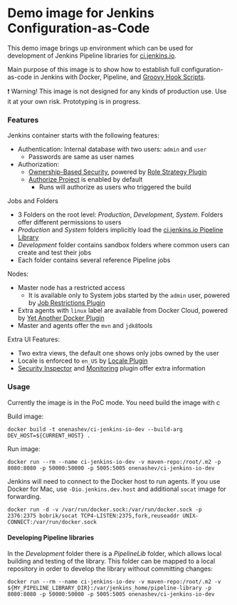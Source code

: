 Demo image for Jenkins Configuration-as-Code
===

This demo image brings up environment which can be used for development of Jenkins Pipeline libraries for [ci.jenkins.io](https://ci.jenkins.io).

Main purpose of this image is to show how to establish full configuration-as-code in Jenkins with Docker, Pipeline, and 
[Groovy Hook Scripts](https://wiki.jenkins.io/display/JENKINS/Groovy+Hook+Script).

:exclamation: Warning! This image is not designed for any kinds of production use.
Use it at your own risk.
Prototyping is in progress.

### Features

Jenkins container starts with the following features:

* Authentication: Internal database with two users: `admin` and `user`
  * Passwords are same as user names
* Authorization: 
  * [Ownership-Based Security](https://github.com/jenkinsci/ownership-plugin/blob/master/doc/OwnershipBasedSecurity.md), powered by [Role Strategy Plugin](https://plugins.jenkins.io/role-strategy)
  * [Authorize Project](https://plugins.jenkins.io/authorize-project) is enabled by default
    * Runs will authorize as users who triggered the build

Jobs and Folders

* 3 Folders on the root level: _Production_, _Development_, _System_. Folders offer different permissions to users
* _Production_ and _System_ folders implicitly load the [ci.jenkins.io Pipeline Library](https://github.com/jenkins-infra/pipeline-library.git) 
* _Development_ folder contains sandbox folders where common users can create and test their jobs
* Each folder contains several reference Pipeline jobs

Nodes: 
* Master node has a restricted access 
  * It is available only to System jobs started by the `admin` user, powered by [Job Restrictions Plugin](https://plugins.jenkins.io/job-restrictions)
* Extra agents with `linux` label are available from Docker Cloud, powered by [Yet Another Docker Plugin](https://plugins.jenkins.io/yet-another-docker-plugin)
* Master and agents offer the `mvn` and `jdk8`tools

Extra UI Features:
* Two extra views, the default one shows only jobs owned by the user
* Locale is enforced to `en_US` by [Locale Plugin](https://plugins.jenkins.io/locale)
* [Security Inspector](https://plugins.jenkins.io/security-inspector) and [Monitoring](https://plugins.jenkins.io/monitoring) plugin offer extra information

### Usage

Currently the image is in the PoC mode. 
You need build the image with c

Build image:

```shell
docker build -t onenashev/ci-jenkins-io-dev --build-arg DEV_HOST=${CURRENT_HOST} .
```

Run image:

```shell
docker run --rm --name ci-jenkins-io-dev -v maven-repo:/root/.m2 -p 8080:8080 -p 50000:50000 -p 5005:5005 onenashev/ci-jenkins-io-dev 
```

Jenkins will need to connect to the Docker host to run agents.
If you use Docker for Mac, use `-Dio.jenkins.dev.host` and additional `socat` image for forwarding.

```shell
docker run -d -v /var/run/docker.sock:/var/run/docker.sock -p 2376:2375 bobrik/socat TCP4-LISTEN:2375,fork,reuseaddr UNIX-CONNECT:/var/run/docker.sock
```

#### Developing Pipeline libraries

In the _Development_ folder there is a _PipelineLib_ folder, which allows local building and testing of the library.
This folder can be mapped to a local repository in order to develop the library without committing changes: 

```shell
docker run --rm --name ci-jenkins-io-dev -v maven-repo:/root/.m2 -v ${MY_PIPELINE_LIBRARY_DIR}:/var/jenkins_home/pipeline-library -p 8080:8080 -p 50000:50000 -p 5005:5005 onenashev/ci-jenkins-io-dev 
```
